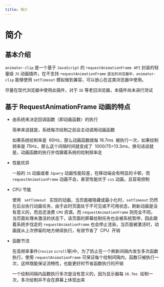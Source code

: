 ```yaml
---
title: 简介
---
```


# 简介

## 基本介绍

`animator-clip` 是一个基于 `JavaScript` 的 `requestAnimationFrame API` 封装的轻量级 `JS` 动画插件，在不支持 `requestAnimationFrame` `语法的浏览器中，animator-clip` 能够使用 `setTimeout` 模拟做到兼容，可以放心在这类浏览器中使用。

尽量在现代浏览器中使用此插件，对于 `IE` 等老旧浏览器，本插件尚未进行测试

## 基于 RequestAnimationFrame 动画的特点

- 由系统来决定回调函数（即动画函数）的执行

  简单来说就是，系统每次绘制之前会主动调用动画函数

  如果系统绘制率是  60Hz，那么动画函数就每 16.7ms  被执行一次，如果绘制频率是 75Hz，那么这个间隔时间就变成了  1000/75=13.3ms，换句话说就是，动画函数的执行步伐跟着系统的绘制频率走

- 性能优异

  一般的 `JS` 动画或者 `Jquery` 动画性能较差，在移动端会有明显的卡顿，而 `requestAnimationFrame` 动画不会，甚至性能优于 `css` 动画，且容易控制

- CPU 节能

  使用 ` setTimeout ` 实现的动画，当页面被隐藏或最小化时，`setTimeout` 仍然在后台执行动画任务，由于此时页面处于不可见或不可用状态，刷新动画是没有意义的，而且还浪费 `CPU` 资源。而 `requestAnimationFrame` 则完全不同，当页面处理未激活的状态下，该页面的屏幕绘制任务也会被系统暂停，因此跟着系统步伐走的 `requestAnimationFrame` 也会停止渲染，当页面被激活时，动画就从上次停留的地方继续执行，有效节省了  CPU  开销

- 函数节流

  在高频率事件(`resize` `scroll`等)中，为了防止在一个刷新间隔内发生多次函数执行，使用 `requestAnimationFrame` 可保证每个绘制间隔内，函数只被执行一次，这样既能保证流畅性，也能更好的节省函数执行的开销

  一个绘制间隔内函数执行多次是没有意义的，因为显示器每 `16.7ms`  绘制一次，多次绘制并不会在屏幕上体现出来
